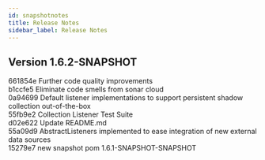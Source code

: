 ```yaml
---
id: snapshotnotes
title: Release Notes
sidebar_label: Release Notes
---
```


## Version 1.6.2-SNAPSHOT
661854e Further code quality improvements</br>
b1ccfe5 Eliminate code smells from sonar cloud</br>
0a94699 Default listener implementations to support persistent shadow collection out-of-the-box</br>
55fb9e2 Collection Listener Test Suite</br>
d02e622 Update README.md</br>
55a09d9 AbstractListeners implemented to ease integration of new external data sources</br>
15279e7 new snapshot pom 1.6.1-SNAPSHOT-SNAPSHOT</br>